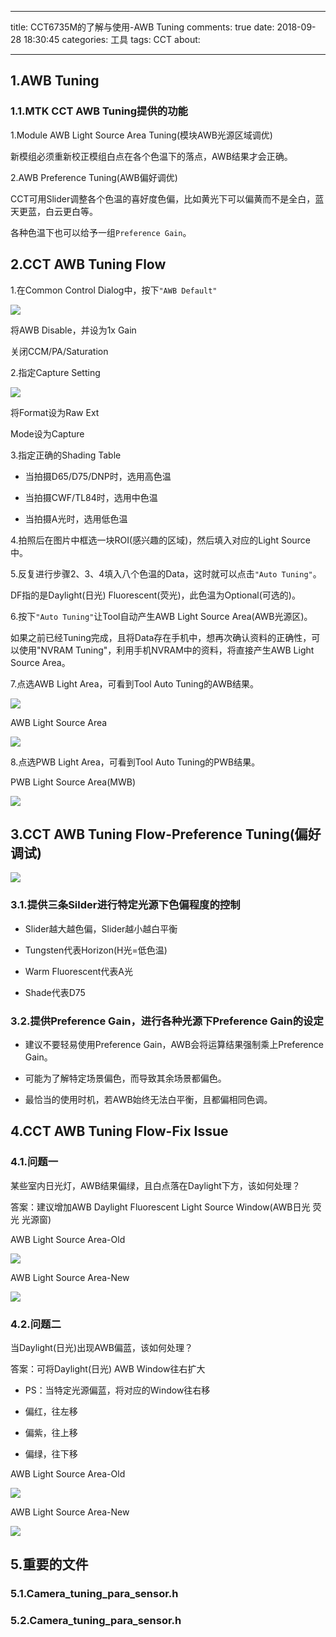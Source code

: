 ﻿---

title: CCT6735M的了解与使用-AWB Tuning
comments: true
date: 2018-09-28 18:30:45
categories: 工具
tags: CCT
about:

---

## 1.AWB Tuning

### 1.1.MTK CCT AWB Tuning提供的功能

1.Module AWB Light Source Area Tuning(模块AWB光源区域调优)

新模组必须重新校正模组白点在各个色温下的落点，AWB结果才会正确。

2.AWB Preference Tuning(AWB偏好调优)

CCT可用Slider调整各个色温的喜好度色偏，比如黄光下可以偏黄而不是全白，蓝天更蓝，白云更白等。

各种色温下也可以给予一组`Preference Gain`。

## 2.CCT AWB Tuning Flow

1.在Common Control Dialog中，按下`"AWB Default"`

![ ](https://www.cnblogs.com/images/cnblogs_com/cliy-10/1299108/o_85.png)

将AWB Disable，并设为1x Gain

关闭CCM/PA/Saturation

2.指定Capture Setting

![ ](https://www.cnblogs.com/images/cnblogs_com/cliy-10/1299108/o_81.png)

将Format设为Raw Ext

Mode设为Capture

3.指定正确的Shading Table

* 当拍摄D65/D75/DNP时，选用高色温

* 当拍摄CWF/TL84时，选用中色温

* 当拍摄A光时，选用低色温

4.拍照后在图片中框选一块ROI(感兴趣的区域)，然后填入对应的Light Source中。

5.反复进行步骤2、3、4填入八个色温的Data，这时就可以点击`"Auto Tuning"`。

 DF指的是Daylight(日光) Fluorescent(荧光)，此色温为Optional(可选的)。

6.按下`"Auto Tuning"`让Tool自动产生AWB Light Source Area(AWB光源区)。

如果之前已经Tuning完成，且将Data存在手机中，想再次确认资料的正确性，可以使用"NVRAM Tuning"，利用手机NVRAM中的资料，将直接产生AWB Light Source Area。

7.点选AWB Light Area，可看到Tool Auto Tuning的AWB结果。

![ ](https://www.cnblogs.com/images/cnblogs_com/cliy-10/1299108/o_86.png)

AWB Light Source Area

![ ](https://www.cnblogs.com/images/cnblogs_com/cliy-10/1299108/o_87.png)

8.点选PWB Light Area，可看到Tool Auto Tuning的PWB结果。

PWB Light Source Area(MWB)

![ ](https://www.cnblogs.com/images/cnblogs_com/cliy-10/1299108/o_88.png)

## 3.CCT AWB Tuning Flow-Preference Tuning(偏好调试)

![ ](https://www.cnblogs.com/images/cnblogs_com/cliy-10/1299108/o_89.png)

### 3.1.提供三条Silder进行特定光源下色偏程度的控制

* Slider越大越色偏，Slider越小越白平衡

* Tungsten代表Horizon(H光=低色温)

* Warm Fluorescent代表A光

* Shade代表D75

### 3.2.提供Preference Gain，进行各种光源下Preference  Gain的设定

* 建议不要轻易使用Preference Gain，AWB会将运算结果强制乘上Preference Gain。

* 可能为了解特定场景偏色，而导致其余场景都偏色。

* 最恰当的使用时机，若AWB始终无法白平衡，且都偏相同色调。

## 4.CCT AWB Tuning Flow-Fix Issue

### 4.1.问题一

某些室内日光灯，AWB结果偏绿，且白点落在Daylight下方，该如何处理？

答案：建议增加AWB Daylight Fluorescent Light Source Window(AWB日光 荧光 光源窗)

AWB Light Source Area-Old

![ ](https://www.cnblogs.com/images/cnblogs_com/cliy-10/1299108/o_92.png)

AWB Light Source Area-New

![ ](https://www.cnblogs.com/images/cnblogs_com/cliy-10/1299108/o_93.png)

### 4.2.问题二

当Daylight(日光)出现AWB偏蓝，该如何处理？

答案：可将Daylight(日光) AWB Window往右扩大

* PS：当特定光源偏蓝，将对应的Window往右移

* 偏红，往左移

* 偏紫，往上移

* 偏绿，往下移

AWB Light Source Area-Old

![ ](https://www.cnblogs.com/images/cnblogs_com/cliy-10/1299108/o_90.png)

AWB Light Source Area-New

![ ](https://www.cnblogs.com/images/cnblogs_com/cliy-10/1299108/o_91.png)

## 5.重要的文件

### 5.1.Camera_tuning_para_sensor.h

### 5.2.Camera_tuning_para_sensor.h